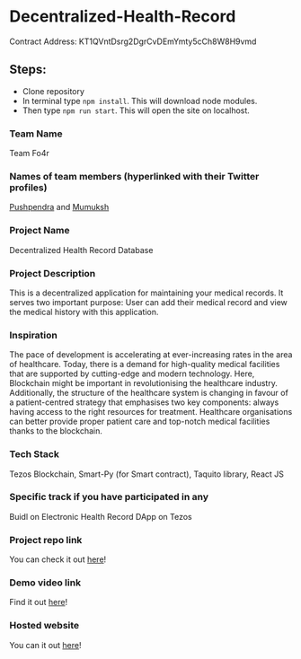 # Decentralized-Health-Record 

Contract Address: KT1QVntDsrg2DgrCvDEmYmty5cCh8W8H9vmd

## Steps:
- Clone repository
- In terminal type ```npm install```. This will download node modules.
- Then type ```npm run start```. This will open the site on localhost.

### Team Name

Team Fo4r

### Names of team members (hyperlinked with their Twitter profiles)

[Pushpendra](https://twitter.com/neonboi19) and [Mumuksh](https://twitter.com/MT1699)

### Project Name

Decentralized Health Record Database

### Project Description

This is a decentralized application for maintaining your medical records. It serves two important purpose: User can add their medical record and view the medical history with this application.

### Inspiration

The pace of development is accelerating at ever-increasing rates in the area of
healthcare. Today, there is a demand for high-quality medical facilities that are
supported by cutting-edge and modern technology. Here, Blockchain might be
important in revolutionising the healthcare industry. Additionally, the structure
of the healthcare system is changing in favour of a patient-centred strategy that
emphasises two key components: always having access to the right resources
for treatment. Healthcare organisations can better provide proper patient care
and top-notch medical facilities thanks to the blockchain.


### Tech Stack

Tezos Blockchain, Smart-Py (for Smart contract), Taquito library, React JS


### Specific track if you have participated in any

Buidl on Electronic Health Record DApp on Tezos

### Project repo link

You can check it out [here](https://gitopia.com/gitopia142lyeep80uz7jlu6f85y960938g24rnuf73uyf/Decentralized-Health-Record-Database)!

### Demo video link

Find it out [here](https://youtu.be/Ct-y4nKfxe4)!

### Hosted website

You can it out [here](https://decentralized-health-record.herokuapp.com/)!
